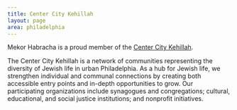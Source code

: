 ```yaml
---
title: Center City Kehillah
layout: page
area: philadelphia
---
```


Mekor Habracha is a proud member of the [Center City Kehillah](http://centercityjews.org).

The Center City Kehillah is a network of communities representing the diversity of Jewish life in urban Philadelphia. As a hub for Jewish life, we strengthen individual and communal connections by creating both accessible entry points and in-depth opportunities to grow. Our participating organizations include synagogues and congregations; cultural, educational, and social justice institutions; and nonprofit initiatives.